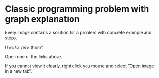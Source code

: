 # Classic programming problem with graph explanation

Every image contains  a solution for a problem with concrete example and  steps.

Hwo to view them?

Open one of the links above.

If you cannot view it clearly, right click you mouse and select "Open image in a new tab".

